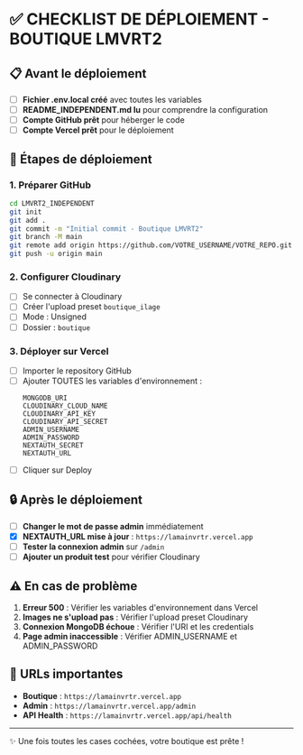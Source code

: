 # ✅ CHECKLIST DE DÉPLOIEMENT - BOUTIQUE LMVRT2

## 📋 Avant le déploiement

- [ ] **Fichier .env.local créé** avec toutes les variables
- [ ] **README_INDEPENDENT.md lu** pour comprendre la configuration
- [ ] **Compte GitHub prêt** pour héberger le code
- [ ] **Compte Vercel prêt** pour le déploiement

## 🚀 Étapes de déploiement

### 1. Préparer GitHub
```bash
cd LMVRT2_INDEPENDENT
git init
git add .
git commit -m "Initial commit - Boutique LMVRT2"
git branch -M main
git remote add origin https://github.com/VOTRE_USERNAME/VOTRE_REPO.git
git push -u origin main
```

### 2. Configurer Cloudinary
- [ ] Se connecter à Cloudinary
- [ ] Créer l'upload preset `boutique_ilage`
- [ ] Mode : Unsigned
- [ ] Dossier : `boutique`

### 3. Déployer sur Vercel
- [ ] Importer le repository GitHub
- [ ] Ajouter TOUTES les variables d'environnement :
  ```
  MONGODB_URI
  CLOUDINARY_CLOUD_NAME
  CLOUDINARY_API_KEY
  CLOUDINARY_API_SECRET
  ADMIN_USERNAME
  ADMIN_PASSWORD
  NEXTAUTH_SECRET
  NEXTAUTH_URL
  ```
- [ ] Cliquer sur Deploy

## 🔒 Après le déploiement

- [ ] **Changer le mot de passe admin** immédiatement
- [x] **NEXTAUTH_URL mise à jour** : `https://lamainvrtr.vercel.app`
- [ ] **Tester la connexion admin** sur `/admin`
- [ ] **Ajouter un produit test** pour vérifier Cloudinary

## ⚠️ En cas de problème

1. **Erreur 500** : Vérifier les variables d'environnement dans Vercel
2. **Images ne s'upload pas** : Vérifier l'upload preset Cloudinary
3. **Connexion MongoDB échoue** : Vérifier l'URI et les credentials
4. **Page admin inaccessible** : Vérifier ADMIN_USERNAME et ADMIN_PASSWORD

## 📱 URLs importantes

- **Boutique** : `https://lamainvrtr.vercel.app`
- **Admin** : `https://lamainvrtr.vercel.app/admin`
- **API Health** : `https://lamainvrtr.vercel.app/api/health`

---

✨ Une fois toutes les cases cochées, votre boutique est prête !